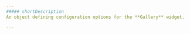 ```yaml
---
##### shortDescription
An object defining configuration options for the **Gallery** widget.

---
```

